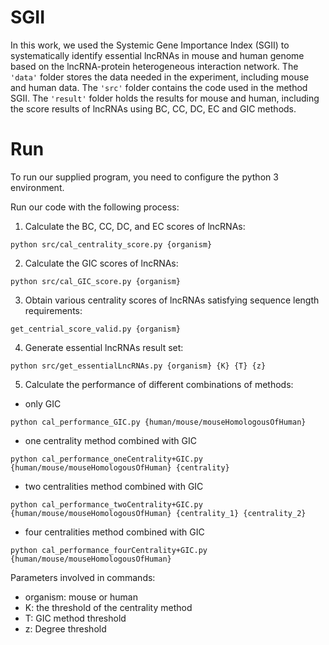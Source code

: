 # SGII
In this work, we used the Systemic Gene Importance Index (SGII) to systematically identify essential lncRNAs in mouse and human genome based on the lncRNA-protein heterogeneous interaction network. The ```'data'``` folder stores the data needed in the experiment, including mouse and human data. The ```'src'``` folder contains the code used in the method SGII. The ```'result'``` folder holds the results for mouse and human, including the score results of lncRNAs using BC, CC, DC, EC and GIC methods.

# Run
To run our supplied program, you need to configure the python 3 environment.

Run our code with the following process:
1. Calculate the BC, CC, DC, and EC scores of lncRNAs:
```
python src/cal_centrality_score.py {organism} 
```
2. Calculate the GIC scores of lncRNAs:
```
python src/cal_GIC_score.py {organism}
```
3. Obtain various centrality scores of lncRNAs satisfying sequence length requirements:
```
get_centrial_score_valid.py {organism}
```
4. Generate essential lncRNAs result set:
```
python src/get_essentialLncRNAs.py {organism} {K} {T} {z}
```
5. Calculate the performance of different combinations of methods:
+ only GIC
```
python cal_performance_GIC.py {human/mouse/mouseHomologousOfHuman}
```
+ one centrality method combined with GIC
```
python cal_performance_oneCentrality+GIC.py {human/mouse/mouseHomologousOfHuman} {centrality}
```
+ two centralities method combined with GIC
```
python cal_performance_twoCentrality+GIC.py {human/mouse/mouseHomologousOfHuman} {centrality_1} {centrality_2}
```
+ four centralities method combined with GIC
```
python cal_performance_fourCentrality+GIC.py {human/mouse/mouseHomologousOfHuman}
```

Parameters involved in commands:
+ organism: mouse or human
+ K: the threshold of the centrality method
+ T: GIC method threshold
+ z: Degree threshold
